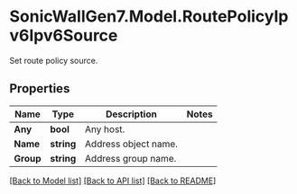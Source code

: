 # SonicWallGen7.Model.RoutePolicyIpv6Ipv6Source
Set route policy source.

## Properties

Name | Type | Description | Notes
------------ | ------------- | ------------- | -------------
**Any** | **bool** | Any host. | 
**Name** | **string** | Address object name. | 
**Group** | **string** | Address group name. | 

[[Back to Model list]](../README.md#documentation-for-models) [[Back to API list]](../README.md#documentation-for-api-endpoints) [[Back to README]](../README.md)

